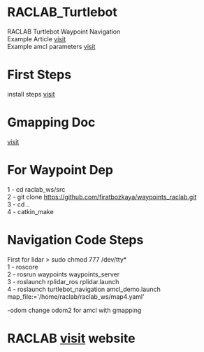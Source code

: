# RACLAB_Turtlebot
RACLAB Turtlebot Waypoint Navigation <br>
Example Article [visit](https://core.ac.uk/download/pdf/387175328.pdf) <br>
Example amcl parameters [visit](https://github.com/firatbozkaya/RACLAB_Turtlebot_ws/blob/main/parameters_for_turtlebot_navigation.png) <br>


# First Steps
install steps [visit](https://github.com/firatbozkaya/Turtlebot2-On-Melodic_raclab)
# Gmapping Doc
 [visit](http://wiki.ros.org/turtlebot_navigation/Tutorials/Build%20a%20map%20with%20SLAM)
# For Waypoint Dep
1 - cd raclab_ws/src <br>
2 - git clone https://github.com/firatbozkaya/waypoints_raclab.git
<br>
3 - cd ..
<br>
4 - catkin_make




# Navigation Code Steps <br>
First for lidar > sudo chmod 777 /dev/tty*<br>
1 - roscore <br>
2 - rosrun waypoints waypoints_server <br>
3 - roslaunch rplidar_ros rplidar.launch <br>
4 - roslaunch turtlebot_navigation amcl_demo.launch map_file:='/home/raclab/raclab_ws/map4.yaml' <br>

-odom change odom2 for amcl with gmapping
# RACLAB [visit](https://raclab.org) website <br>
